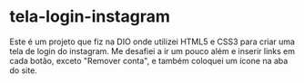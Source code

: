 # tela-login-instagram
Este é um projeto que fiz na DIO onde utilizei HTML5 e CSS3 para criar uma tela de login do instagram. Me desafiei a ir um pouco além e inserir links em cada botão, exceto "Remover conta", e também coloquei um ícone na aba do site.
